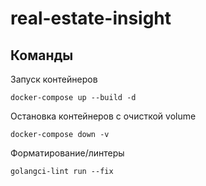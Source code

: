 # real-estate-insight

## Команды

Запуск контейнеров
```shell
docker-compose up --build -d
```

Остановка контейнеров с очисткой volume
```shell
docker-compose down -v
```

Форматирование/линтеры
```shell
golangci-lint run --fix
```